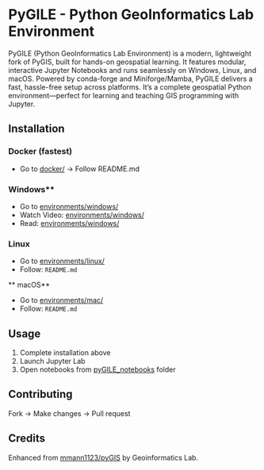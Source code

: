 # PyGILE - Python GeoInformatics Lab Environment

PyGILE (Python GeoInformatics Lab Environment) is a modern, lightweight fork of PyGIS, built for hands-on geospatial learning. It features modular, interactive Jupyter Notebooks and runs seamlessly on Windows, Linux, and macOS. Powered by conda-forge and Miniforge/Mamba, PyGILE delivers a fast, hassle-free setup across platforms.
It’s a complete geospatial Python environment—perfect for learning and teaching GIS programming with Jupyter.

## Installation

### Docker (fastest)
- Go to [docker/](docker/) → Follow README.md

### Windows**
- Go to [environments/windows/](environments/windows/)
- Watch Video: [environments/windows/](environments/windows/pyGILE_Installation.mp4)
- Read: [environments/windows/](environments/windows/environment_install_windows.pdf)


### Linux 
- Go to [environments/linux/](environments/linux/)
- Follow: `README.md`


** macOS**
- Go to [environments/mac/](environments/mac/) 
- Follow: `README.md`

## Usage

1. Complete installation above
2. Launch Jupyter Lab
3. Open notebooks from [pyGILE_notebooks](pyGILE_notebooks/) folder

## Contributing

Fork → Make changes → Pull request

## Credits

Enhanced from [mmann1123/pyGIS](https://github.com/mmann1123/pyGIS) by Geoinformatics Lab.
